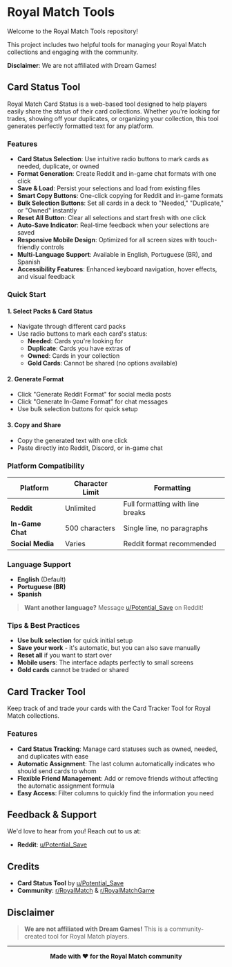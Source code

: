 # Royal Match Tools

Welcome to the Royal Match Tools repository!

This project includes two helpful tools for managing your Royal Match collections and engaging with the community.

**Disclaimer**: We are not affiliated with Dream Games!

## Card Status Tool

Royal Match Card Status is a web-based tool designed to help players easily share the status of their card collections. Whether you're looking for trades, showing off your duplicates, or organizing your collection, this tool generates perfectly formatted text for any platform.

### Features

- **Card Status Selection**: Use intuitive radio buttons to mark cards as needed, duplicate, or owned
- **Format Generation**: Create Reddit and in-game chat formats with one click
- **Save & Load**: Persist your selections and load from existing files
- **Smart Copy Buttons**: One-click copying for Reddit and in-game formats
- **Bulk Selection Buttons**: Set all cards in a deck to "Needed," "Duplicate," or "Owned" instantly
- **Reset All Button**: Clear all selections and start fresh with one click
- **Auto-Save Indicator**: Real-time feedback when your selections are saved
- **Responsive Mobile Design**: Optimized for all screen sizes with touch-friendly controls
- **Multi-Language Support**: Available in English, Portuguese (BR), and Spanish
- **Accessibility Features**: Enhanced keyboard navigation, hover effects, and visual feedback

### Quick Start

#### 1. **Select Packs & Card Status**

- Navigate through different card packs
- Use radio buttons to mark each card's status:
  - **Needed**: Cards you're looking for
  - **Duplicate**: Cards you have extras of
  - **Owned**: Cards in your collection
  - **Gold Cards**: Cannot be shared (no options available)

#### 2. **Generate Format**

- Click "Generate Reddit Format" for social media posts
- Click "Generate In-Game Format" for chat messages
- Use bulk selection buttons for quick setup

#### 3. **Copy and Share**

- Copy the generated text with one click
- Paste directly into Reddit, Discord, or in-game chat

### Platform Compatibility

| Platform         | Character Limit | Formatting                       |
| ---------------- | --------------- | -------------------------------- |
| **Reddit**       | Unlimited       | Full formatting with line breaks |
| **In-Game Chat** | 500 characters  | Single line, no paragraphs       |
| **Social Media** | Varies          | Reddit format recommended        |

### Language Support

- **English** (Default)
- **Portuguese (BR)**
- **Spanish**

> **Want another language?** Message [u/Potential_Save](https://www.reddit.com/user/Potential_Save) on Reddit!

### Tips & Best Practices

- **Use bulk selection** for quick initial setup
- **Save your work** - it's automatic, but you can also save manually
- **Reset all** if you want to start over
- **Mobile users**: The interface adapts perfectly to small screens
- **Gold cards** cannot be traded or shared

## Card Tracker Tool

Keep track of and trade your cards with the Card Tracker Tool for Royal Match collections.

### Features

- **Card Status Tracking**: Manage card statuses such as owned, needed, and duplicates with ease
- **Automatic Assignment**: The last column automatically indicates who should send cards to whom
- **Flexible Friend Management**: Add or remove friends without affecting the automatic assignment formula
- **Easy Access**: Filter columns to quickly find the information you need

## Feedback & Support

We'd love to hear from you! Reach out to us at:

- **Reddit**: [u/Potential_Save](https://www.reddit.com/user/Potential_Save)

## Credits

- **Card Status Tool** by [u/Potential_Save](https://www.reddit.com/user/Potential_Save/)
- **Community**: [r/RoyalMatch](https://www.reddit.com/r/RoyalMatch) & [r/RoyalMatchGame](https://www.reddit.com/r/RoyalMatchGame)

## Disclaimer

> **We are not affiliated with Dream Games!** This is a community-created tool for Royal Match players.

---

<div align="center">

**Made with ❤️ for the Royal Match community**

</div>
